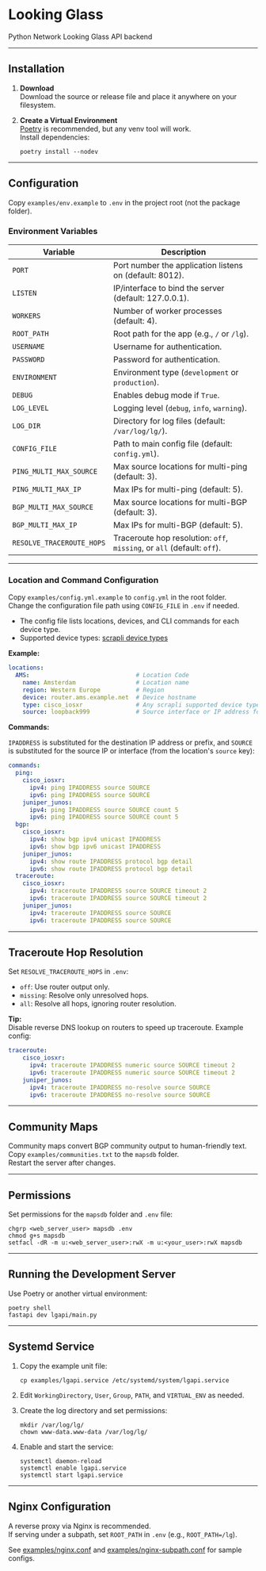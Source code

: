 # Looking Glass

Python Network Looking Glass API backend

---

## Installation

1. **Download**  
   Download the source or release file and place it anywhere on your filesystem.

2. **Create a Virtual Environment**  
   [Poetry](https://python-poetry.org/docs/#installation) is recommended, but any venv tool will work.  
   Install dependencies:

   ```console
   poetry install --nodev
   ```

---

## Configuration

Copy `examples/env.example` to `.env` in the project root (not the package folder).

### Environment Variables

| Variable                   | Description                                                                                  |
|----------------------------|----------------------------------------------------------------------------------------------|
| `PORT`                     | Port number the application listens on (default: 8012).                                      |
| `LISTEN`                   | IP/interface to bind the server (default: 127.0.0.1).                                        |
| `WORKERS`                  | Number of worker processes (default: 4).                                                     |
| `ROOT_PATH`                | Root path for the app (e.g., `/` or `/lg`).                                                  |
| `USERNAME`                 | Username for authentication.                                                                 |
| `PASSWORD`                 | Password for authentication.                                                                 |
| `ENVIRONMENT`              | Environment type (`development` or `production`).                                            |
| `DEBUG`                    | Enables debug mode if `True`.                                                                |
| `LOG_LEVEL`                | Logging level (`debug`, `info`, `warning`).                                                  |
| `LOG_DIR`                  | Directory for log files (default: `/var/log/lg/`).                                           |
| `CONFIG_FILE`              | Path to main config file (default: `config.yml`).                                            |
| `PING_MULTI_MAX_SOURCE`    | Max source locations for multi-ping (default: 3).                                            |
| `PING_MULTI_MAX_IP`        | Max IPs for multi-ping (default: 5).                                                         |
| `BGP_MULTI_MAX_SOURCE`     | Max source locations for multi-BGP (default: 3).                                             |
| `BGP_MULTI_MAX_IP`         | Max IPs for multi-BGP (default: 5).                                                          |
| `RESOLVE_TRACEROUTE_HOPS`  | Traceroute hop resolution: `off`, `missing`, or `all` (default: `off`).                      |

---

### Location and Command Configuration

Copy `examples/config.yml.example` to `config.yml` in the root folder.  
Change the configuration file path using `CONFIG_FILE` in `.env` if needed.

- The config file lists locations, devices, and CLI commands for each device type.
- Supported device types: [scrapli device types](https://carlmontanari.github.io/scrapli/user_guide/basic_usage/)

**Example:**

```yaml
locations:
  AMS:                              # Location Code
    name: Amsterdam                 # Location name
    region: Western Europe          # Region
    device: router.ams.example.net  # Device hostname
    type: cisco_iosxr               # Any scrapli supported device type
    source: loopback999             # Source interface or IP address for ping and traceroute commands
```

**Commands:**

`IPADDRESS` is substituted for the destination IP address or prefix, and `SOURCE` is substituted for the source IP or interface (from the location's `source` key):

```yaml
commands:
  ping:
    cisco_iosxr:
      ipv4: ping IPADDRESS source SOURCE
      ipv6: ping IPADDRESS source SOURCE
    juniper_junos:
      ipv4: ping IPADDRESS source SOURCE count 5
      ipv6: ping IPADDRESS source SOURCE count 5
  bgp:
    cisco_iosxr:
      ipv4: show bgp ipv4 unicast IPADDRESS
      ipv6: show bgp ipv6 unicast IPADDRESS
    juniper_junos:
      ipv4: show route IPADDRESS protocol bgp detail
      ipv6: show route IPADDRESS protocol bgp detail
  traceroute:
    cisco_iosxr:
      ipv4: traceroute IPADDRESS source SOURCE timeout 2
      ipv6: traceroute IPADDRESS source SOURCE timeout 2
    juniper_junos:
      ipv4: traceroute IPADDRESS source SOURCE
      ipv6: traceroute IPADDRESS source SOURCE
```

---

## Traceroute Hop Resolution

Set `RESOLVE_TRACEROUTE_HOPS` in `.env`:

- `off`: Use router output only.
- `missing`: Resolve only unresolved hops.
- `all`: Resolve all hops, ignoring router resolution.

**Tip:**  
Disable reverse DNS lookup on routers to speed up traceroute. Example config:

```yaml
traceroute:
    cisco_iosxr:
      ipv4: traceroute IPADDRESS numeric source SOURCE timeout 2
      ipv6: traceroute IPADDRESS numeric source SOURCE timeout 2
    juniper_junos:
      ipv4: traceroute IPADDRESS no-resolve source SOURCE
      ipv6: traceroute IPADDRESS no-resolve source SOURCE
```

---

## Community Maps

Community maps convert BGP community output to human-friendly text.  
Copy `examples/communities.txt` to the `mapsdb` folder.  
Restart the server after changes.

---

## Permissions

Set permissions for the `mapsdb` folder and `.env` file:

```console
chgrp <web_server_user> mapsdb .env
chmod g+s mapsdb
setfacl -dR -m u:<web_server_user>:rwX -m u:<your_user>:rwX mapsdb
```

---

## Running the Development Server

Use Poetry or another virtual environment:

```console
poetry shell
fastapi dev lgapi/main.py
```

---

## Systemd Service

1. Copy the example unit file:

   ```console
   cp examples/lgapi.service /etc/systemd/system/lgapi.service
   ```

2. Edit `WorkingDirectory`, `User`, `Group`, `PATH`, and `VIRTUAL_ENV` as needed.

3. Create the log directory and set permissions:

   ```console
   mkdir /var/log/lg/
   chown www-data.www-data /var/log/lg/
   ```

4. Enable and start the service:

   ```console
   systemctl daemon-reload
   systemctl enable lgapi.service
   systemctl start lgapi.service
   ```

---

## Nginx Configuration

A reverse proxy via Nginx is recommended.  
If serving under a subpath, set `ROOT_PATH` in `.env` (e.g., `ROOT_PATH=/lg`).

See [examples/nginx.conf](examples/nginx.conf) and [examples/nginx-subpath.conf](examples/nginx-subpath.conf) for sample configs.
